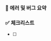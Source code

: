 <!-- 소복소복 Bug 템플릿 -->

### 🚨 에러 및 버그 요약

<!-- 에러 및 버그에 대한 내용을 간략하게 기술합니다 -->

### ✅ 체크리스트

<!-- 체크 리스트 타입으로 할 일을 분류합니다 -->

- [ ]
